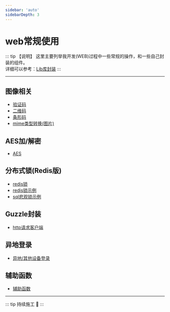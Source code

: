 ```yaml
---
sidebar: 'auto'
sidebarDepth: 3
---
```


# web常规使用

::: tip 【说明】
这里主要列举我开发(WEB)过程中一些常规的操作，和一些自己封装的组件。\
详细可以参考：[Lib库封装](https://github.com/JerryTZF/hyperf-demo/tree/main/app/Lib)
:::

---

## 图像相关

- [验证码](https://github.com/JerryTZF/hyperf-demo/blob/main/app/Lib/_Image/Captcha.php)
- [二维码](https://github.com/JerryTZF/hyperf-demo/blob/main/app/Lib/_Image/Qrcode.php)
- [条形码](https://github.com/JerryTZF/hyperf-demo/blob/main/app/Lib/_Image/Barcode.php)
- [mime类型转换(图片)](https://github.com/JerryTZF/hyperf-demo/blob/main/app/Controller/DemoController.php#L136)

## AES加/解密

- [AES](https://github.com/JerryTZF/hyperf-demo/blob/main/app/Lib/_Encrypt/AES.php)

## 分布式锁(Redis版)

- [redis锁](https://github.com/JerryTZF/hyperf-demo/blob/main/app/Lib/_Lock/RedisLock.php)
- [redis锁示例](https://github.com/JerryTZF/hyperf-demo/blob/main/app/Controller/DemoController.php#L205)
- [sql悲观锁示例](https://github.com/JerryTZF/hyperf-demo/blob/main/app/Controller/DemoController.php#L172)

## Guzzle封装

- [http请求客户端](https://github.com/JerryTZF/hyperf-demo/blob/main/app/Lib/_Guzzle/RequestClient.php)

## 异地登录

- [异地/其他设备登录](https://github.com/JerryTZF/hyperf-demo/blob/main/app/Middleware/CheckTokenMiddleware.php)

## 辅助函数

- [辅助函数](https://learnku.com/docs/laravel/5.8/helpers/3919#introduction)

---

::: tip
持续施工 :construction:
:::